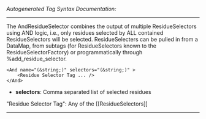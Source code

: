 _Autogenerated Tag Syntax Documentation:_

---
The AndResidueSelector combines the output of multiple ResidueSelectors using AND logic, i.e., only residues selected by ALL contained ResidueSelectors will be selected. ResidueSelecters can be pulled in from a DataMap, from subtags (for ResidueSelectors known to the ResidueSelectorFactory) or programmatically through %add_residue_selector.

```
<And name="(&string;)" selectors="(&string;)" >
    <Residue Selector Tag ... />
</And>
```

-   **selectors**: Comma separated list of selected residues


"Residue Selector Tag": Any of the [[ResidueSelectors]]

---
